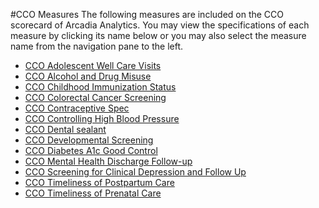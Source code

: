 #CCO Measures
The following measures are included on the CCO scorecard of Arcadia Analytics. You may view the specifications of each measure by clicking its name below or you may also select the measure name from the navigation pane to the left. 


* [CCO Adolescent Well Care Visits](./Oregon-CCO/CCO-Adolescent-Well-Care-Visits.md)
* [CCO Alcohol and Drug Misuse](./Oregon-CCO/CCO-Alcohol-and-Drug-Misuse.md)
* [CCO Childhood Immunization Status](./Oregon-CCO/CCO-Childhood-Immunization-Status.md)
* [CCO Colorectal Cancer Screening](./Oregon-CCO/CCO-Colorectal-Cancer-Screening.md)
* [CCO Contraceptive Spec](./Oregon-CCO/CCO-Contraceptive-Spec.md)
* [CCO Controlling High Blood Pressure](./Oregon-CCO/CCO-Controlling-High-Blood-Pressure.md)
* [CCO Dental sealant](./Oregon-CCO/CCO-Dental-sealant.md)
* [CCO Developmental Screening](./Oregon-CCO/CCO-Developmental-Screening.md)
* [CCO Diabetes A1c Good Control](./Oregon-CCO/CCO-Diabetes-A1c-Good-Control.md)
* [CCO Mental Health Discharge Follow-up](./Oregon-CCO/CCO-Mental-Health-Discharge-followup.md)
* [CCO Screening for Clinical Depression and Follow Up](./Oregon-CCO/CCO-Screening-for-Clinical-Depression-and-Follow-Up.md)
* [CCO Timeliness of Postpartum Care](./Oregon-CCO/CCO-Timeliness-of-Postpartum-Care.md)
* [CCO Timeliness of Prenatal Care](./Oregon-CCO/CCO-Timeliness-of-Prenatal-Care.md)
